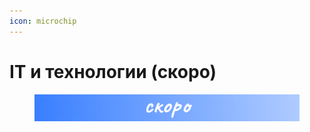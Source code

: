 ```yaml
---
icon: microchip
---
```


# IT и технологии (скоро)

<figure><img src="../.gitbook/assets/Frame 94.png" alt=""><figcaption></figcaption></figure>
